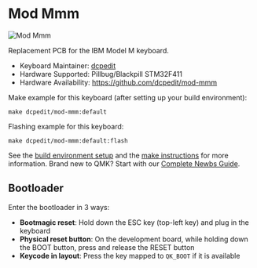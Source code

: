 # Mod Mmm

![Mod Mmm](https://i.imgur.com/oMP5RlJ.jpeg)

Replacement PCB for the IBM Model M keyboard.

* Keyboard Maintainer: [dcpedit](https://github.com/dcpedit)
* Hardware Supported: Pillbug/Blackpill STM32F411
* Hardware Availability: https://github.com/dcpedit/mod-mmm

Make example for this keyboard (after setting up your build environment):

    make dcpedit/mod-mmm:default

Flashing example for this keyboard:

    make dcpedit/mod-mmm:default:flash

See the [build environment setup](https://docs.qmk.fm/#/getting_started_build_tools) and the [make instructions](https://docs.qmk.fm/#/getting_started_make_guide) for more information. Brand new to QMK? Start with our [Complete Newbs Guide](https://docs.qmk.fm/#/newbs).

## Bootloader

Enter the bootloader in 3 ways:

* **Bootmagic reset**: Hold down the ESC key (top-left key) and plug in the keyboard
* **Physical reset button**: On the development board, while holding down the BOOT button, press and release the RESET button
* **Keycode in layout**: Press the key mapped to `QK_BOOT` if it is available